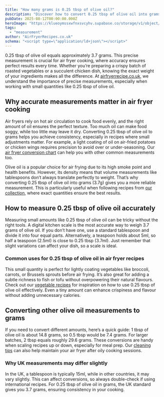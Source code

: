 ```yaml
---
title: "How many grams is 0.25 tbsp of olive oil?"
description: "Discover how to convert 0.25 tbsp of olive oil into grams for precise air fryer cooking. Get accurate UK measurements in seconds!"
pubDate: 2025-08-12T00:00:00.000Z
heroImage: "https://klueoymssxwfnxsvcyhv.supabase.co/storage/v1/object/public/md/how-many-grams-is-0-25-tbsp-of-olive-oil-663e4dd2.webp"
tags:
  - "measurement"
author: "AirFryerRecipes.co.uk"
schema: "<script type=\"application/ld+json\"></script>"
---
```


<p>0.25 tbsp of olive oil equals approximately 3.7 grams. This precise measurement is crucial for air fryer cooking, where accuracy ensures perfect results every time. Whether you’re preparing a crispy batch of roasted vegetables or a succulent chicken dish, knowing the exact weight of your ingredients makes all the difference. At <a href=https://www.airfryerrecipe.co.uk>airfryerrecipe.co.uk</a>, we understand the importance of precise measurements, especially when working with small quantities like 0.25 tbsp of olive oil.</p>

<h2>Why accurate measurements matter in air fryer cooking</h2>
<p>Air fryers rely on hot air circulation to cook food evenly, and the right amount of oil ensures the perfect texture. Too much oil can make food soggy, while too little may leave it dry. Converting 0.25 tbsp of olive oil to grams helps you achieve consistency, especially in recipes where small adjustments matter. For example, a light coating of oil on air-fried potatoes or chicken wings requires precision to avoid over or under-seasoning. Our <a href=https://www.airfryerrecipe.co.uk/air-fryer-conversion-chart>air fryer conversion chart</a> can help you with other common measurements too.</p>

<p>Olive oil is a popular choice for air frying due to its high smoke point and health benefits. However, its density means that volume measurements like tablespoons don’t always translate perfectly to weight. That’s why converting 0.25 tbsp of olive oil into grams (3.7g) gives you a more reliable measurement. This is particularly useful when following recipes from <a href=https://www.airfryerrecipe.co.uk/recipes>our collection</a>, where exact quantities ensure the best results.</p>

<h2>How to measure 0.25 tbsp of olive oil accurately</h2>
<p>Measuring small amounts like 0.25 tbsp of olive oil can be tricky without the right tools. A digital kitchen scale is the most accurate way to weigh 3.7 grams of olive oil. If you don’t have one, use a standard tablespoon and divide it into four equal parts. Alternatively, a teaspoon holds about 5ml, so half a teaspoon (2.5ml) is close to 0.25 tbsp (3.7ml). Just remember that slight variations can affect your dish, so a scale is ideal.</p>

<h3>Common uses for 0.25 tbsp of olive oil in air fryer recipes</h3>
<p>This small quantity is perfect for lightly coating vegetables like broccoli, carrots, or Brussels sprouts before air frying. It’s also great for adding a subtle richness to fish or tofu without overpowering their natural flavours. Check out our <a href=https://www.airfryerrecipe.co.uk/recipe-category/vegetables>vegetable recipes</a> for inspiration on how to use 0.25 tbsp of olive oil effectively. Even a tiny amount can enhance crispiness and flavour without adding unnecessary calories.</p>

<h2>Converting other olive oil measurements to grams</h2>
<p>If you need to convert different amounts, here’s a quick guide: 1 tbsp of olive oil is about 14.8 grams, so 0.5 tbsp would be 7.4 grams. For larger batches, 2 tbsp equals roughly 29.6 grams. These conversions are handy when scaling recipes up or down, especially for meal prep. Our <a href=https://www.airfryerrecipe.co.uk/air-fryer-cleaner>cleaning tips</a> can also help maintain your air fryer after oily cooking sessions.</p>

<h3>Why UK measurements may differ slightly</h3>
<p>In the UK, a tablespoon is typically 15ml, while in other countries, it may vary slightly. This can affect conversions, so always double-check if using international recipes. For 0.25 tbsp of olive oil in grams, the UK standard gives you 3.7 grams, ensuring consistency in your cooking.</p>